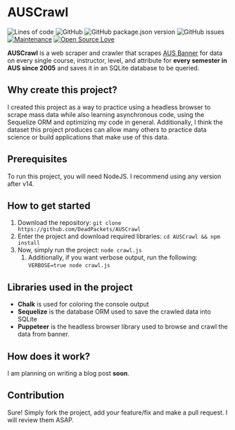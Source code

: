# AUSCrawl

![Lines of code](https://img.shields.io/tokei/lines/github/DeadPackets/AUSCrawl)
![GitHub](https://img.shields.io/github/license/DeadPackets/AUSCrawl)
![GitHub package.json version](https://img.shields.io/github/package-json/v/DeadPackets/AUSCrawl)
![GitHub issues](https://img.shields.io/github/issues/DeadPackets/AUSCrawl)
[![Maintenance](https://img.shields.io/badge/Maintained%3F-yes-green.svg)](https://GitHub.com/Naereen/StrapDown.js/graphs/commit-activity)
[![Open Source Love](https://badges.frapsoft.com/os/v1/open-source.png?v=103)](https://github.com/ellerbrock/open-source-badges/)


**AUSCrawl** is a web scraper and crawler that scrapes [AUS Banner](https://banner.aus.edu/) for data on every single course, instructor, level, and attribute for **every semester in AUS since 2005** and saves it in an SQLite database to be queried.

## Why create this project?

I created this project as a way to practice using a headless browser to scrape mass data while also learning asynchronous code, using the Sequelize ORM and optimizing my code in general. Additionally, I think the dataset this project produces can allow many others to practice data science or build applications that make use of this data.

## Prerequisites

To run this project, you will need NodeJS. I recommend using any version after v14.

## How to get started

1. Download the repository: `git clone https://github.com/DeadPackets/AUSCrawl`
2. Enter the project and download required libraries: `cd AUSCrawl && npm install`
3. Now, simply run the project: `node crawl.js`
    1. Additionally, if you want verbose output, run the following: `VERBOSE=true node crawl.js`

## Libraries used in the project

- **Chalk** is used for coloring the console output
- **Sequelize** is the database ORM used to save the crawled data into SQLite
- **Puppeteer** is the headless browser library used to browse and crawl the data from banner.

## How does it work?

I am planning on writing a blog post **soon**.

## Contribution

Sure! Simply fork the project, add your feature/fix and make a pull request. I will review them ASAP.
